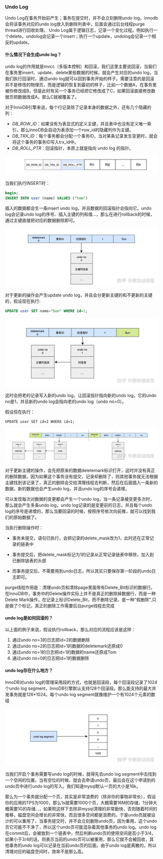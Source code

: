 ### Undo Log

Undo Log在事务开始前产生；事务在提交时，并不会立刻删除undo log，innodb会将该事务对应的undo log放入到删除列表中，后面会通过后台线程purge thread进行回收处理。
Undo Log属于逻辑日志，记录一个变化过程。例如执行一个delete，undolog会记录一个insert；执行一个update，undolog会记录一个相反的update。

#### 什么情况下会生成undo log？

undo log的作用就是mvcc（多版本控制）和回滚，我们这里主要说回滚，当我们在事务里insert、update、delete某些数据的时候，就会产生对应的undo log，当我们执行回滚时，通过undo log就可以回到事务开始的样子。需要注意的是回滚并不是修改的物理页，而是逻辑的恢复到最初的样子，比如一个数据A，在事务里被你修改成B，但是此时有另一个事务已经把它修改成了C，如果回滚直接修改数据页把数据改成A，那么C就被覆盖了。

对于InnoDB引擎来说，每个行记录除了记录本身的数据之外，还有几个隐藏的列：

- *DB_ROW_ID*：如果没有为表显式的定义主键，并且表中也没有定义唯一索引，那么InnoDB会自动为表添加一个row_id的隐藏列作为主键。
- *DB_TRX_ID*：每个事务都会分配一个事务ID，当对某条记录发生变更时，就会将这个事务的事务ID写入trx_id中。
- *DB_ROLL_PTR*：回滚指针，本质上就是指向 undo log 的指针。

![](../images/sql/37.png)

当我们执行INSERT时：

```sql
begin;
INSERT INTO user (name) VALUES ("tom")
```

插入的数据都会生一条insert undo log，并且数据的回滚指针会指向它。undo log会记录undo log的序号、插入主键的列和值...，那么在进行rollback的时候，通过主键直接把对应的数据删除即可。

![](../images/sql/38.jpg)

对于更新的操作会产生update undo log，并且会分更新主键的和不更新的主键的，假设现在执行:

```sql
UPDATE user SET name="Sun" WHERE id=1;
```

![](../images/sql/39.jpg)

这时会把老的记录写入新的undo log，让回滚指针指向新的undo log，它的undo no是1，并且新的undo log会指向老的undo log（undo no=0）。

假设现在执行：

```
UPDATE user SET id=2 WHERE id=1;
```

![](../images/sql/40.jpg)

对于更新主键的操作，会先把原来的数据deletemark标识打开，这时并没有真正的删除数据，因为如果这个事务没有提交，记录却删除了，则其他事务就无法根据主键找到该记录了，真正的删除会交给清理线程去判断，然后在后面插入一条新的数据，新的数据也会产生undo log，并且undo log的序号会递增。

可以发现每次对数据的变更都会产生一个undo log，当一条记录被变更多次时，那么就会产生多条undo log，undo log记录的是变更前的日志，并且每个undo log的序号是递增的，那么当要回滚的时候，按照序号依次向前推，就可以找到我们的原始数据了。

当执行删除操作时：

* 事务未提交，语句已执行，会把记录的delete_mask改为1，此时还在正常记录的链表中

* 事务提交后，把delete_mask标记为1的记录从正常记录链表中移除，加入到已删除链表的头部

* 而事务提交后，不需要用到undo日志，所以其实只要保存第一阶段的undo日志即可。

purge线程作用是：清理undo页和清除page里面带有Delete_Bit标识的数据行。在InnoDB中，事务中的Delete操作实际上并不是真正的删除掉数据行，而是一种Delete Mark操作，在记录上标识Delete_Bit，而不删除记录。是一种"假删除",只是做了个标记，真正的删除工作需要后台purge线程去完成

#### undo log是如何回滚的？

以上面的例子来说，假设执行rollback，那么对应的流程应该是这样：

1. 通过undo no=3的日志把id=2的数据删除
2. 通过undo no=2的日志把id=1的数据的deletemark还原成0
3. 通过undo no=1的日志把id=1的数据的name还原成Tom
4. 通过undo no=0的日志把id=1的数据删除

#### undo log存在什么地方？

InnoDB对undo log的管理采用段的方式，也就是回滚段，每个回滚段记录了1024个undo log segment，InnoDB引擎默认支持128个回滚段。那么能支持的最大并发事务就是128*1024。每个undo log segment就像维护一个有1024个元素的数组

![](../images/sql/41.jpg)

当我们开启个事务需要写undo log的时候，就得先去undo log segment中去找到一个空闲的位置，当有空位的时候，就会去申请undo页，最后会在这个申请到的undo页中进行undo log的写入。我们知道mysql默认一页的大小是16k。

那么为一个事务就分配一个页，其实是非常浪费的（除非你的事物非常长），假设你的应用的TPS为1000，那么1s就需要1000个页，大概需要16M的存储，1分钟大概需要1G的存储...，如果照这样下去除非mysql清理的非常勤快，否则随着时间的推移，磁盘空间会增长的非常快，而且很多空间都是浪费的。于是undo页就被设计的可以重用了，当事务提交时，并不会立刻删除undo页，因为重用，这个undo页它可能不干净了，所以这个undo页可能混杂着其他事务的undo log。undo log在commit后，会被放到一个链表中，然后判断undo页的使用空间是否小于3/4，如果小于3/4的话，则表示当前的undo页可以被重用，那么它就不会被回收，其他事务的undo log可以记录在当前undo页的后面。由于undo log是离散的，所以清理对应的磁盘空间时，效率不是那么高。

